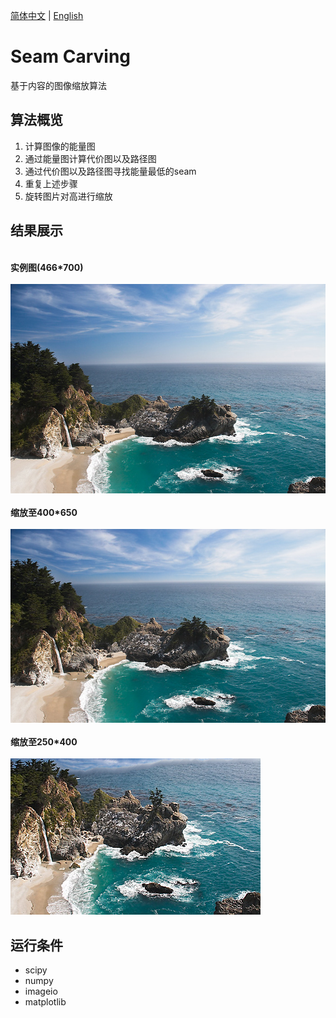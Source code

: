 <div align="left">

[简体中文](https://github.com/EtherealLunaria/Seam-Carving/blob/main/README.md) | [English](https://github.com/EtherealLunaria/Seam-Carving/blob/main/README_en.md)

</div>

# Seam Carving
基于内容的图像缩放算法

## 算法概览
1. 计算图像的能量图
2. 通过能量图计算代价图以及路径图
3. 通过代价图以及路径图寻找能量最低的seam
4. 重复上述步骤
5. 旋转图片对高进行缩放

## 结果展示
<div>
  <br/>
  <b>实例图(466*700)</b>
  <br/>
  <br/>
  <kbd><img src="./example.png"></kbd>
  <br/>
  <br/>
  <b>缩放至400*650</b>
  <br/>
  <br/>
  <kbd><img src="./example_400_650.png"></kbd>
  <br/>
  <br/>
  <b>缩放至250*400</b>
  <br/>
  <br/>
  <kbd><img src="./example_250_400.png"></kbd>
  <br/>
</div>

## 运行条件
- scipy
- numpy
- imageio
- matplotlib